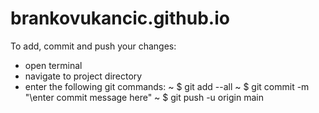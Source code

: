 # brankovukancic.github.io

To add, commit and push your changes:
- open terminal
- navigate to project directory
- enter the following git commands:
    ~ $ git add --all
    ~ $ git commit -m "\enter commit message here\"
    ~ $ git push -u origin main
